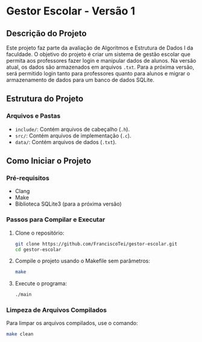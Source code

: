 # Gestor Escolar - Versão 1

## Descrição do Projeto
Este projeto faz parte da avaliação de Algoritmos e Estrutura de Dados I da faculdade. O objetivo do projeto é criar um sistema de gestão escolar que permita aos professores fazer login e manipular dados de alunos. Na versão atual, os dados são armazenados em arquivos `.txt`. Para a próxima versão, será permitido login tanto para professores quanto para alunos e migrar o armazenamento de dados para um banco de dados SQLite.

## Estrutura do Projeto
### Arquivos e Pastas
- `include/`: Contém arquivos de cabeçalho (`.h`).
- `src/`: Contém arquivos de implementação (`.c`).
- `data/`: Contém arquivos de dados (`.txt`).

## Como Iniciar o Projeto
### Pré-requisitos
- Clang
- Make
- Biblioteca SQLite3 (para a próxima versão)

### Passos para Compilar e Executar
1. Clone o repositório:
    ```sh
    git clone https://github.com/FranciscoTei/gestor-escolar.git
    cd gestor-escolar
    ```

2. Compile o projeto usando o Makefile sem parâmetros:
    ```sh
    make
    ```

3. Execute o programa:
    ```sh
    ./main
    ```

### Limpeza de Arquivos Compilados
Para limpar os arquivos compilados, use o comando:
```sh
make clean
```